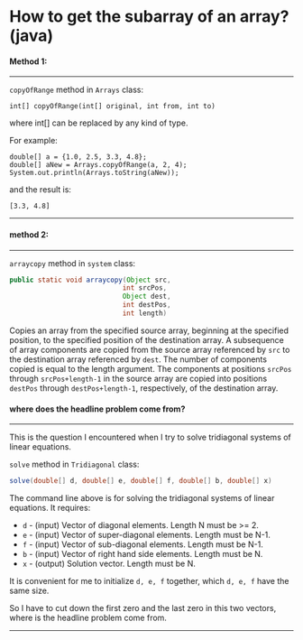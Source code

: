 # How to get the subarray of an array?(java)

#### Method 1:

-----
`copyOfRange` method in `Arrays` class:
```
int[] copyOfRange(int[] original, int from, int to)
```
where int[] can be replaced by any kind of type.

For example:
```
double[] a = {1.0, 2.5, 3.3, 4.8};
double[] aNew = Arrays.copyOfRange(a, 2, 4);
System.out.println(Arrays.toString(aNew));
```
and the result is:
```
[3.3, 4.8]
```

-----
#### method 2:
-----
`arraycopy` method in `system` class:
```java
public static void arraycopy(Object src, 
							int srcPos, 
							Object dest, 
							int destPos, 
							int length)
```
Copies an array from the specified source array, beginning at the specified position, to the specified position of the destination array. A subsequence of array components are copied from the source array referenced by `src` to the destination array referenced by `dest`. The number of components copied is equal to the length argument. The components at positions `srcPos` through `srcPos+length-1` in the source array are copied into positions `destPos` through `destPos+length-1`, respectively, of the destination array.







#### where does the headline problem come from?
-----

This is the question I encountered when I try to solve tridiagonal systems of linear equations.

 `solve` method in `Tridiagonal` class:
```java
solve(double[] d, double[] e, double[] f, double[] b, double[] x) 
```
The command line above is for solving the tridiagonal systems of linear equations. It requires:

- `d` - (input) Vector of diagonal elements. Length N must be >= 2.
- `e` - (input) Vector of super-diagonal elements. Length must be N-1.
- `f` - (input) Vector of sub-diagonal elements. Length must be N-1.
- `b` - (input) Vector of right hand side elements. Length must be N.
- `x` - (output) Solution vector. Length must be N.

It is convenient for me to initialize `d, e, f` together, which `d, e, f` have the same size.

So I have to cut down the first zero and the last zero in this two vectors, where is the headline problem come from.

-----










          
